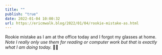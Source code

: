 ```yaml
---
title: ""
publish: "true"
date: 2022-01-04 10:00:32
url: https://ericmwalk.blog/2022/01/04/rookie-mistake-as.html
---
```


Rookie mistake as I am at the office today and I forgot my glasses at home. *Note I really only use them for reading or computer work but that is exactly what I am doing today.* 🤦‍♂️